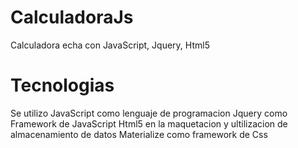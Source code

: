 # CalculadoraJs
Calculadora echa con JavaScript, Jquery, Html5
# Tecnologias
Se utilizo JavaScript como lenguaje de programacion
Jquery como Framework de JavaScript
Html5 en la maquetacion y ultilizacion de almacenamiento de datos
Materialize como framework de Css
